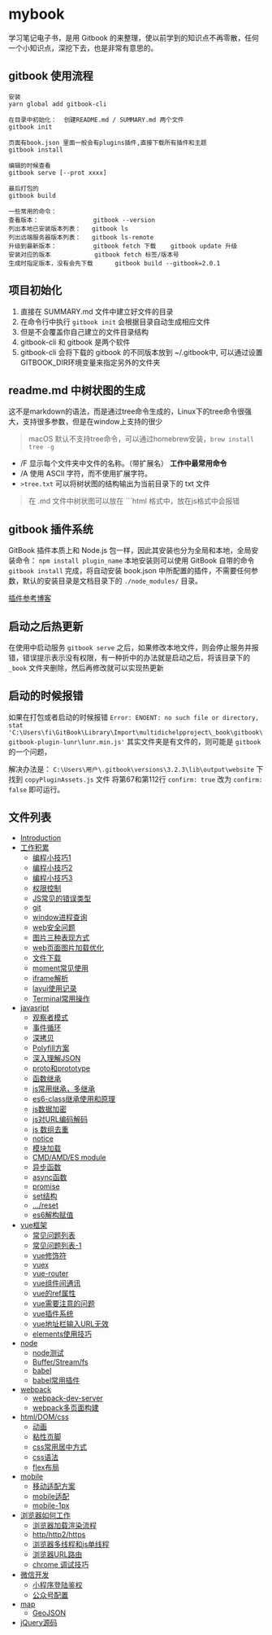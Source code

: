 # mybook
学习笔记电子书，是用 Gitbook 的来整理，使以前学到的知识点不再零散，任何一个小知识点，深挖下去，也是非常有意思的。

## gitbook 使用流程
```shell
安装
yarn global add gitbook-cli

在目录中初始化：  创建README.md / SUMMARY.md 两个文件
gitbook init

页面有book.json 里面一般会有plugins插件,直接下载所有插件和主题
gitbook install

编辑的时候查看
gitbook serve [--prot xxxx]

最后打包的
gitbook build

一些常用的命令：
查看版本：               gitbook --version
列出本地已安装版本列表：   gitbook ls
列出远端服务器版本列表：   gitbook ls-remote
升级到最新版本：          gitbook fetch 下载    gitbook update 升级
安装对应的版本            gitbook fetch 标签/版本号
生成时指定版本，没有会先下载      gitbook build --gitbook=2.0.1
```

## 项目初始化
1. 直接在 SUMMARY.md 文件中建立好文件的目录
2. 在命令行中执行 `gitbook init` 会根据目录自动生成相应文件
3. 但是不会覆盖你自己建立的文件目录结构
4. gitbook-cli 和 gitbook 是两个软件
5. gitbook-cli 会将下载的 gitbook 的不同版本放到 ~/.gitbook中, 可以通过设置GITBOOK_DIR环境变量来指定另外的文件夹


## readme.md 中树状图的生成
这不是markdown的语法，而是通过tree命令生成的，Linux下的tree命令很强大，支持很多参数，但是在window上支持的很少
> macOS 默认不支持tree命令，可以通过homebrew安装，`brew install tree -g`

- /F 显示每个文件夹中文件的名称。（带扩展名） **工作中最常用命令**
- /A 使用 ASCII 字符，而不使用扩展字符。
- `>tree.txt` 可以将树状图的结构输出为当前目录下的 txt 文件

> 在 .md 文件中树状图可以放在 ```html 格式中，放在js格式中会报错


## gitbook 插件系统
GitBook 插件本质上和 Node.js 包一样，因此其安装也分为全局和本地，全局安装命令： `npm install plugin_name` 本地安装则可以使用 GitBook 自带的命令 `gitbook install` 完成，将自动安装 book.json 中所配置的插件，不需要任何参数，默认的安装目录是文档目录下的 `./node_modules/` 目录。

[插件参考博客](https://segmentfault.com/a/1190000019806829)

## 启动之后热更新
在使用中启动服务 `gitbook serve` 之后，如果修改本地文件，则会停止服务并报错，错误提示表示没有权限，有一种折中的办法就是启动之后，将该目录下的 `_book` 文件夹删除，然后再修改就可以实现热更新


## 启动的时候报错
如果在打包或者启动的时候报错 `Error: ENOENT: no such file or directory, stat 'C:\Users\fi\GitBook\Library\Import\multidichelpproject\_book\gitbook\gitbook-plugin-lunr\lunr.min.js'` 其实文件夹是有文件的，则可能是 `gitbook` 的一个问题，

解决办法是：  `C:\Users\用户\.gitbook\versions\3.2.3\lib\output\website` 下找到 `copyPluginAssets.js` 文件 将第67和第112行 `confirm: true` 改为 `confirm: false` 即可运行。


## 文件列表
* [Introduction](README.md)
* [工作积累](work/README.md)
    * [编程小技巧1](work/work1.md)
    * [编程小技巧2](work/work2.md)
    * [编程小技巧3](work/work3.md)
    * [权限控制](work/accesscontrol.md)
    * [JS常见的错误类型](work/errorlist.md)
    * [git](work/git学习资料.md)
    * [window进程查询](work/windowport.md)
    * [web安全问题](work/safely.md)
    * [图片三种表现方式](work/imgways.md)
    * [web页面图片加载优化](work/imgload.md)
    * [文件下载](work/upload.md)
    * [moment常见使用](work/momentjs.md)
    * [iframe解析](work/iframe.md)
    * [layui使用记录](work/layui.md)
    * [Terminal常用操作](work/terminal.md)
* [javasript](javasript/README.md)
    * [观察者模式](javasript/观察者模式.md)
    * [事件循环](javasript/eventloop.md)
    * [深拷贝](javasript/deepclone.md)
    * [Polyfill方案](javasript/polyfill.md)
    * [深入理解JSON](javasript/json.md)
    * [proto和prototype](javasript/prototype.md)
    * [函数继承](javasript/inherit.md)
    * [js常用继承，多继承](javasript/extends.md)
    * [es6-class继承使用和原理](javasript/es6-class.md)
    * [js数据加密](javasript/data-encryption.md)
    * [js对URL编码解码](javasript/encode.md)
    * [js 数组去重](javasript/unique.md)
    * [notice](javasript/notice.md)
    * [模块加载](javasript/moduleupload.md)
    * [CMD/AMD/ES module](javasript/cmd_amd.md)
    * [异步函数](javasript/asynchronous.md)
    * [async函数](javasript/async.md)
    * [promise](javasript/promise.md)
    * [set结构](javasript/Set遍历操作.md)
    * [.../reset](javasript/扩展运算符…和rest参数.md)
    * [es6解构赋值](javasript/ES6的结构赋值.md)
* [vue框架](vue/README.md)
    * [常见问题列表](vue/questions.md)
    * [常见问题列表-1](vue/questions1.md)
    * [vue修饰符](vue/xiushifu.md)
    * [vuex](vue/vuex.md)
    * [vue-router](vue/vuerouter.md)
    * [vue组件间通讯](vue/communication.md)
    * [vue的ref属性](vue/ref.md)
    * [vue需要注意的问题](vue/attentionpoint.md)
    * [vue插件系统](vue/globalvariate.md)
    * [vue地址栏输入URL无效](vue/inputurl.md)
    * [elements使用技巧](vue/elements.md)
* [node](node/README.md)
    * [node测试](node/test.md)
    * [Buffer/Stream/fs](node/stream.md)
    * [babel](node/babel.md)
    * [babel常用插件](node/commonuse.md)
* [webpack](webpack/README.md)
    * [webpack-dev-server](webpack/dev.server.md)
    * [webpack多页面构建](webpack/morepage.md)
* [html/DOM/css](htmldom/README.md)
    * [动画](htmldom/animation.md)
    * [粘性页脚](htmldom/sticky-footer.md)
    * [css常用居中方式](htmldom/center.md)
    * [css语法](htmldom/cssgrammar.md)
    * [flex布局](htmldom/flex.md)
* [mobile](mobile/README.md)
    * [移动适配方案](mobile/shipei.md)
    * [mobile适配](mobile/mobileAdaptive.md)
    * [mobile-1px](mobile/mobile1px.md)
* [浏览器如何工作](browser/README.md)
    * [浏览器加载渲染流程](browser/bworwseradd.md)
    * [http/http2/https](browser/http-networking.md)
    * [浏览器多线程和js单线程](browser/thread.md)
    * [浏览器URL路由](browser/urlrouter.md)
    * [chrome 调试技巧](browser/chromedebug.md)
* [微信开发](wechat/readme.md)
    * [小程序登陆鉴权](wechat/loginauthorization.md)
    * [公众号配置](wechat/publicconfig.md)
* [map](map/README.md)
    * [GeoJSON](map/geojson.md)
* [jQuery源码](jquery/README.md)